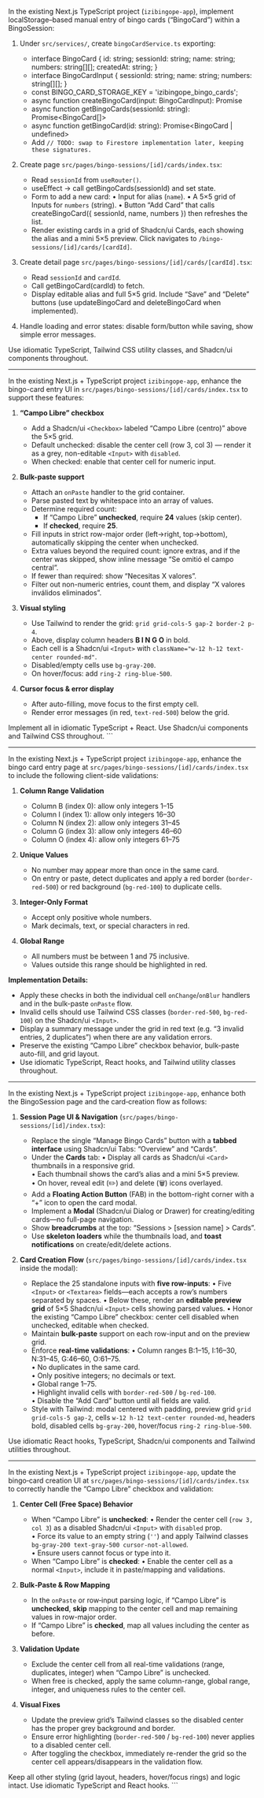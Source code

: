 In the existing Next.js TypeScript project (`izibingope-app`), implement localStorage–based manual entry of bingo cards (“BingoCard”) within a BingoSession:

1. Under `src/services/`, create `bingoCardService.ts` exporting:
   - interface BingoCard { id: string; sessionId: string; name: string; numbers: string[][]; createdAt: string; }
   - interface BingoCardInput { sessionId: string; name: string; numbers: string[][]; }
   - const BINGO_CARD_STORAGE_KEY = 'izibingope_bingo_cards';
   - async function createBingoCard(input: BingoCardInput): Promise<string>
   - async function getBingoCards(sessionId: string): Promise<BingoCard[]>
   - async function getBingoCard(id: string): Promise<BingoCard | undefined>
   - Add `// TODO: swap to Firestore implementation later, keeping these signatures.`

2. Create page `src/pages/bingo-sessions/[id]/cards/index.tsx`:
   - Read `sessionId` from `useRouter()`.
   - useEffect → call getBingoCards(sessionId) and set state.
   - Form to add a new card:
     • Input for alias (`name`).
     • A 5×5 grid of Inputs for `numbers` (string).
     • Button “Add Card” that calls createBingoCard({ sessionId, name, numbers }) then refreshes the list.
   - Render existing cards in a grid of Shadcn/ui Cards, each showing the alias and a mini 5×5 preview. Click navigates to `/bingo-sessions/[id]/cards/[cardId]`.

3. Create detail page `src/pages/bingo-sessions/[id]/cards/[cardId].tsx`:
   - Read `sessionId` and `cardId`.
   - Call getBingoCard(cardId) to fetch.
   - Display editable alias and full 5×5 grid. Include “Save” and “Delete” buttons (use updateBingoCard and deleteBingoCard when implemented).

4. Handle loading and error states: disable form/button while saving, show simple error messages.

Use idiomatic TypeScript, Tailwind CSS utility classes, and Shadcn/ui components throughout.


----------------------------------------


In the existing Next.js + TypeScript project `izibingope-app`, enhance the bingo-card entry UI in `src/pages/bingo-sessions/[id]/cards/index.tsx` to support these features:

1. **“Campo Libre” checkbox**  
   - Add a Shadcn/ui `<Checkbox>` labeled “Campo Libre (centro)” above the 5×5 grid.  
   - Default unchecked: disable the center cell (row 3, col 3) — render it as a grey, non-editable `<Input>` with `disabled`.  
   - When checked: enable that center cell for numeric input.

2. **Bulk-paste support**  
   - Attach an `onPaste` handler to the grid container.  
   - Parse pasted text by whitespace into an array of values.  
   - Determine required count:  
     - If “Campo Libre” **unchecked**, require **24** values (skip center).  
     - If **checked**, require **25**.  
   - Fill inputs in strict row-major order (left→right, top→bottom), automatically skipping the center when unchecked.  
   - Extra values beyond the required count: ignore extras, and if the center was skipped, show inline message “Se omitió el campo central”.  
   - If fewer than required: show “Necesitas X valores”.  
   - Filter out non-numeric entries, count them, and display “X valores inválidos eliminados”.

3. **Visual styling**  
   - Use Tailwind to render the grid: `grid grid-cols-5 gap-2 border-2 p-4`.  
   - Above, display column headers **B I N G O** in bold.  
   - Each cell is a Shadcn/ui `<Input>` with `className="w-12 h-12 text-center rounded-md"`.  
   - Disabled/empty cells use `bg-gray-200`.  
   - On hover/focus: add `ring-2 ring-blue-500`.

4. **Cursor focus & error display**  
   - After auto-filling, move focus to the first empty cell.  
   - Render error messages (in red, `text-red-500`) below the grid.

Implement all in idiomatic TypeScript + React. Use Shadcn/ui components and Tailwind CSS throughout. ```


---------------------------------

In the existing Next.js + TypeScript project `izibingope-app`, enhance the bingo card entry page at `src/pages/bingo-sessions/[id]/cards/index.tsx` to include the following client-side validations:

1. **Column Range Validation**  
   - Column B (index 0): allow only integers 1–15  
   - Column I (index 1): allow only integers 16–30  
   - Column N (index 2): allow only integers 31–45  
   - Column G (index 3): allow only integers 46–60  
   - Column O (index 4): allow only integers 61–75  

2. **Unique Values**  
   - No number may appear more than once in the same card.  
   - On entry or paste, detect duplicates and apply a red border (`border-red-500`) or red background (`bg-red-100`) to duplicate cells.

3. **Integer-Only Format**  
   - Accept only positive whole numbers.  
   - Mark decimals, text, or special characters in red.

4. **Global Range**  
   - All numbers must be between 1 and 75 inclusive.  
   - Values outside this range should be highlighted in red.

**Implementation Details:**
- Apply these checks in both the individual cell `onChange`/`onBlur` handlers and in the bulk-paste `onPaste` flow.
- Invalid cells should use Tailwind CSS classes (`border-red-500`, `bg-red-100`) on the Shadcn/ui `<Input>`.
- Display a summary message under the grid in red text (e.g. “3 invalid entries, 2 duplicates”) when there are any validation errors.
- Preserve the existing “Campo Libre” checkbox behavior, bulk-paste auto-fill, and grid layout.
- Use idiomatic TypeScript, React hooks, and Tailwind utility classes throughout.
---------------------------------------



In the existing Next.js + TypeScript project `izibingope-app`, enhance both the BingoSession page and the card‐creation flow as follows:

1. **Session Page UI & Navigation** (`src/pages/bingo-sessions/[id]/index.tsx`):
   - Replace the single “Manage Bingo Cards” button with a **tabbed interface** using Shadcn/ui Tabs: “Overview” and “Cards”.
   - Under the **Cards** tab:
     • Display all cards as Shadcn/ui `<Card>` thumbnails in a responsive grid.  
     • Each thumbnail shows the card’s alias and a mini 5×5 preview.  
     • On hover, reveal edit (✏️) and delete (🗑️) icons overlayed.  
   - Add a **Floating Action Button** (FAB) in the bottom-right corner with a “+” icon to open the card modal.
   - Implement a **Modal** (Shadcn/ui Dialog or Drawer) for creating/editing cards—no full-page navigation.
   - Show **breadcrumbs** at the top: “Sessions > [session name] > Cards”.
   - Use **skeleton loaders** while the thumbnails load, and **toast notifications** on create/edit/delete actions.

2. **Card Creation Flow** (`src/pages/bingo-sessions/[id]/cards/index.tsx` inside the modal):
   - Replace the 25 standalone inputs with **five row-inputs**:
     • Five `<Input>` or `<Textarea>` fields—each accepts a row’s numbers separated by spaces.
     • Below these, render an **editable preview grid** of 5×5 Shadcn/ui `<Input>` cells showing parsed values.
     • Honor the existing “Campo Libre” checkbox: center cell disabled when unchecked, editable when checked.
   - Maintain **bulk-paste** support on each row-input and on the preview grid.
   - Enforce **real-time validations**:
     • Column ranges B:1–15, I:16–30, N:31–45, G:46–60, O:61–75.  
     • No duplicates in the same card.  
     • Only positive integers; no decimals or text.  
     • Global range 1–75.  
     • Highlight invalid cells with `border-red-500` / `bg-red-100`.  
     • Disable the “Add Card” button until all fields are valid.
   - Style with Tailwind: modal centered with padding, preview grid `grid grid-cols-5 gap-2`, cells `w-12 h-12 text-center rounded-md`, headers bold, disabled cells `bg-gray-200`, hover/focus `ring-2 ring-blue-500`.

Use idiomatic React hooks, TypeScript, Shadcn/ui components and Tailwind utilities throughout.

-----------------------------


In the existing Next.js + TypeScript project `izibingope-app`, update the bingo‐card creation UI at `src/pages/bingo-sessions/[id]/cards/index.tsx` to correctly handle the “Campo Libre” checkbox and validation:

1. **Center Cell (Free Space) Behavior**  
   - When “Campo Libre” is **unchecked**:
     • Render the center cell (`row 3, col 3`) as a disabled Shadcn/ui `<Input>` with `disabled` prop.  
     • Force its value to an empty string (`''`) and apply Tailwind classes `bg-gray-200 text-gray-500 cursor-not-allowed`.  
     • Ensure users cannot focus or type into it.  
   - When “Campo Libre” is **checked**:
     • Enable the center cell as a normal `<Input>`, include it in paste/mapping and validations.

2. **Bulk‐Paste & Row Mapping**  
   - In the `onPaste` or row‐input parsing logic, if “Campo Libre” is **unchecked**, **skip** mapping to the center cell and map remaining values in row-major order.  
   - If “Campo Libre” is **checked**, map all values including the center as before.

3. **Validation Update**  
   - Exclude the center cell from all real-time validations (range, duplicates, integer) when “Campo Libre” is unchecked.  
   - When free is checked, apply the same column-range, global range, integer, and uniqueness rules to the center cell.

4. **Visual Fixes**  
   - Update the preview grid’s Tailwind classes so the disabled center has the proper grey background and border.  
   - Ensure error highlighting (`border-red-500` / `bg-red-100`) never applies to a disabled center cell.  
   - After toggling the checkbox, immediately re-render the grid so the center cell appears/disappears in the validation flow.

Keep all other styling (grid layout, headers, hover/focus rings) and logic intact. Use idiomatic TypeScript and React hooks. ```
